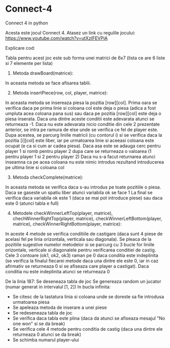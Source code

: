 # Connect-4
Connect 4 in python

Acesta este jocul Connect 4. Atasez un link cu regulile jocului: https://www.youtube.com/watch?v=utXzIFEVPjA

Explicare cod:

Tabla pentru acest joc este sub forma unei matrici de 6x7 (lista ce are 6 liste si 7 elemente per lista)

1) Metoda drawBoard(matrice):

In aceasta metoda se face afisarea tablii.

2) Metoda insertPiece(row, col, player, matrice):

In aceasta metoda se insereaza piesa la pozitia [row][col]. 
Prima oara se verifica daca pe prima linie si coloana col este deja o piesa (adica a fost umpluta acea coloana pana sus) sau daca pe pozitia [row][col] este deja o piesa inserata. Daca una dintre aceste conditii este adevarata atunci se returneaza -1.
Daca nu este adevarata nicio conditie din cele 2 prezentate anterior, se intra pe ramura de else unde se verifica ce fel de player este.
Dupa acestea, se parcurg liniile matricii (cu contorul i) si se verifica daca la pozitia [i][col] este liber, iar pe urmatoarea linie si aceeasi coloana este ocupat (e ca si cum ar cadea piesa). Daca asa este se adauga cerc pentru player 1 si romb pentru player 2 dupa care se returneaza o valoarea (1 pentru player 1 si 2 pentru player 2)
Daca nu s-a facut returnarea atunci inseamna ca pe acea coloana nu este nimic introdus rezultand introducerea pe ultima linie si coloana col

3) Metoda checkComplete(matrice):

In aceasta metoda se verifica daca s-au introdus pe toate pozitiile o piesa.
Daca se gaseste un spatiu liber atunci variabila ok se face 1
La final se verifica daca variabila ok este 1 (daca se mai pot introduce piese) sau daca este 0 (atunci tabla e full)

4) Metodele checkWinnerLeftTop(player, matrice), chechWinnerRightTop(player, matrice), checkWinnerLeftBottom(player, matrice), checkWinnerRightBottom(player, matrice):

In aceste 4 metode se verifica conditiile de castigare (daca sunt 4 piese de acelasi fel pe linia orizontala, verticala sau diagonala).
Se pleaca de la pozitiile sugestive numelor metodelor si se parcurg cu 3 bucle for liniile orizontale, verticale si diagonalele pentru verificarea conditiei de castig. Cele 3 contoare (ok1, ok2, ok3) raman pe 0 daca conditia este indeplinita (se verifica la finalul fiecarei metode daca una dintre ele este 0, iar in caz afirmativ se returneaza 0 si se afiseaza care player a castigat). Daca conditia nu este indeplinita atunci se returneaza 0

De la linia 187:
Se deseneaza tabla de joc
Se genereaza random un jucator (numar generat in intervalul [1, 2])
In bucla infinita:
- Se citesc de la tastatura linia si coloana unde se doreste sa fie introdusa urmatoarea piesa
- Se apeleaza metoda de inserare a unei piese
- Se redeseneaza tabla de joc
- Se verifica daca tabla este plina (daca da atunci se afiseaza mesajul "No one won" si se da break)
- Se verifica cele 4 metode pentru conditia de castig (daca una dintre ele returneaza 0 atunci se da break)
- Se schimba numarul player-ului

